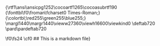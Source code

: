 {\rtf1\ansi\ansicpg1252\cocoartf1265\cocoasubrtf190
{\fonttbl\f0\froman\fcharset0 Times-Roman;}
{\colortbl;\red255\green255\blue255;}
\margl1440\margr1440\vieww27360\viewh16600\viewkind0
\deftab720
\pard\pardeftab720

\f0\fs24 \cf0 ## This is a markdown file}
